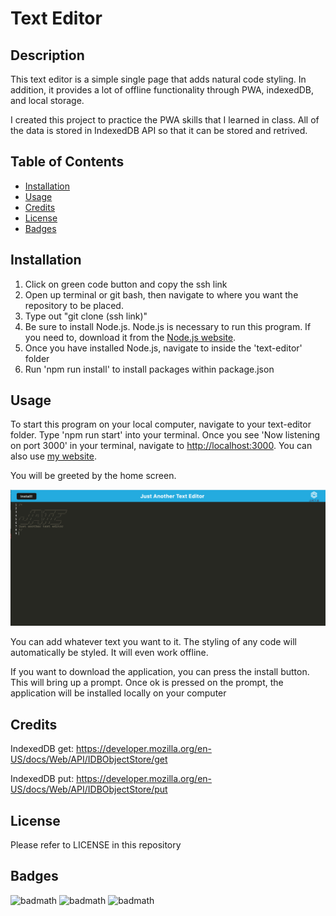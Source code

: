 # Text Editor

## Description

This text editor is a simple single page that adds natural code styling. In addition, it provides a lot of offline functionality through PWA, indexedDB, and local storage. 

I created this project to practice the PWA skills that I learned in class. All of the data is stored in IndexedDB API so that it can be stored and retrived.

## Table of Contents

- [Installation](#installation)
- [Usage](#usage)
- [Credits](#credits)
- [License](#license)
- [Badges](#badges)

## Installation

1. Click on green code button and copy the ssh link
2. Open up terminal or git bash, then navigate to where you want the repository to be placed.
3. Type out "git clone (ssh link)"
4. Be sure to install Node.js. Node.js is necessary to run this program. If you need to, download it from the [Node.js website](https://nodejs.org/en/download/).
5. Once you have installed Node.js, navigate to inside the 'text-editor' folder
6. Run 'npm run install' to install packages within package.json

## Usage

To start this program on your local computer, navigate to your text-editor folder. Type 'npm run start' into your terminal. Once you see 'Now listening on port 3000' in your terminal, navigate to [http://localhost:3000](http://localhost:3000). You can also use [my website](https://just-another-text-editor-4-u.herokuapp.com/).

You will be greeted by the home screen.

![picture of homepage](assets/images/homepage.png)

You can add whatever text you want to it. The styling of any code will automatically be styled. It will even work offline.

If you want to download the application, you can press the install button. This will bring up a prompt. Once ok is pressed on the prompt, the application will be installed locally on your computer


## Credits

IndexedDB get: https://developer.mozilla.org/en-US/docs/Web/API/IDBObjectStore/get 

IndexedDB put: https://developer.mozilla.org/en-US/docs/Web/API/IDBObjectStore/put

## License

Please refer to LICENSE in this repository

## Badges

![badmath](https://img.shields.io/github/repo-size/Angellyn218/text-editor?style=plastic)
![badmath](https://img.shields.io/github/license/Angellyn218/text-editor?style=plastic)
![badmath](https://img.shields.io/github/languages/top/Angellyn218/text-editor?style=plastic)